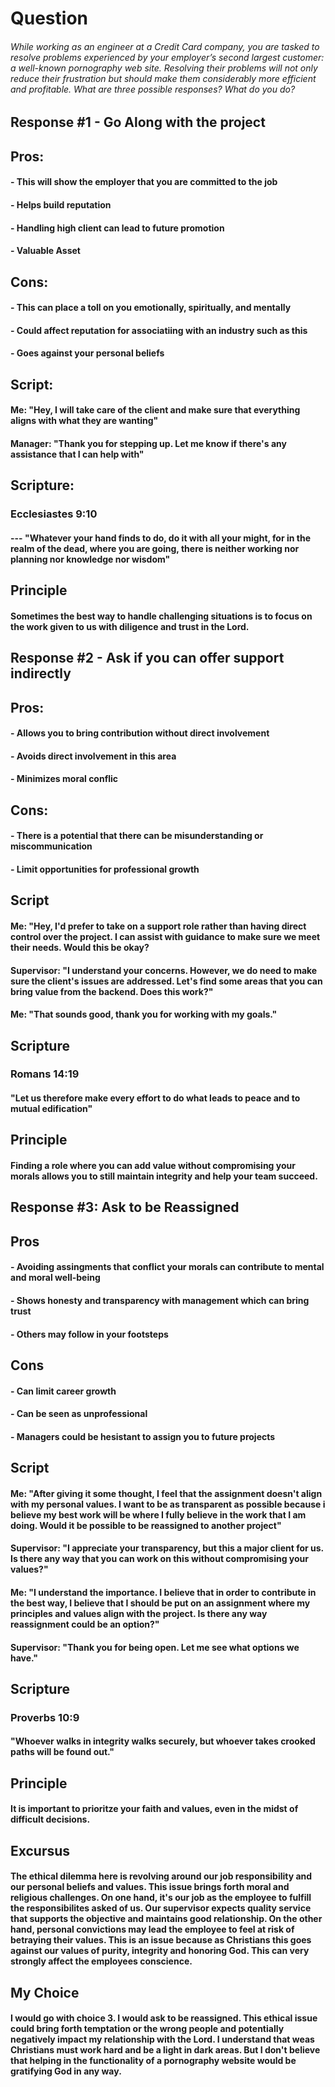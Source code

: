 # Question
###### While working as an engineer at a Credit Card company, you are tasked to resolve problems experienced by your employer’s second largest customer: a well-known pornography web site. Resolving their problems will not only reduce their frustration but should make them considerably more efficient and profitable. What are three possible responses? What do you do?

## Response #1 - Go Along with the project

## Pros:
#### - This will show the employer that you are committed to the job 
#### - Helps build reputation
#### - Handling high client can lead to future promotion
#### - Valuable Asset

## Cons:
#### - This can place a toll on you emotionally, spiritually, and mentally
#### - Could affect reputation for associatiing with an industry such as this
#### - Goes against your personal beliefs

## Script:
#### Me: "Hey, I will take care of the client and make sure that everything aligns with what they are wanting"
#### Manager: "Thank you for stepping up. Let me know if there's any assistance that I can help with"

## Scripture:
### Ecclesiastes 9:10 
#### --- "Whatever your hand finds to do, do it with all your might, for in the realm of the dead, where you are going, there is neither working nor planning nor knowledge nor wisdom"

## Principle 
#### Sometimes the best way to handle challenging situations is to focus on the work given to us with diligence and trust in the Lord. 


## Response #2 - Ask if you can offer support indirectly

## Pros:
#### - Allows you to bring contribution without direct involvement
#### - Avoids direct involvement in this area
#### - Minimizes moral conflic

## Cons:
#### - There is a potential that there can be misunderstanding or miscommunication
#### - Limit opportunities for professional growth

## Script
#### Me: "Hey, I'd prefer to take on a support role rather than having direct control over the project. I can assist with guidance to make sure we meet their needs. Would this be okay?
#### Supervisor: "I understand your concerns. However, we do need to make sure the client's issues are addressed. Let's find some areas that you can bring value from the backend. Does this work?"
#### Me: "That sounds good, thank you for working with my goals."

## Scripture
### Romans 14:19
#### "Let us therefore make every effort to do what leads to peace and to mutual edification"

## Principle
#### Finding a role where you can add value without compromising your morals allows you to still maintain integrity and help your team succeed.


## Response #3: Ask to be Reassigned

## Pros
#### - Avoiding assingments that conflict your morals can contribute to mental and moral well-being
#### - Shows honesty and transparency with management which can bring trust
#### - Others may follow in your footsteps

## Cons
#### - Can limit career growth
#### - Can be seen as unprofessional
#### - Managers could be hesistant to assign you to future projects

## Script
#### Me: "After giving it some thought, I feel that the assignment doesn't align with my personal values. I want to be as transparent as possible because i believe my best work will be where I fully believe in the work that I am doing. Would it be possible to be reassigned to another project"
#### Supervisor: "I appreciate your transparency, but this a major client for us. Is there any way that you can work on this without compromising your values?"
#### Me: "I understand the importance. I believe that in order to contribute in the best way, I believe that I should be put on an assignment where my principles and values align with the project. Is there any way reassignment could be an option?"
#### Supervisor: "Thank you for being open. Let me see what options we have."
## Scripture 
### Proverbs 10:9
#### "Whoever walks in integrity walks securely, but whoever takes crooked paths will be found out."
## Principle
#### It is important to prioritze your faith and values, even in the midst of difficult decisions.

## Excursus
#### The ethical dilemma here is revolving around our job responsibility and our personal beliefs and values. This issue brings forth moral and religious challenges. On one hand, it's our job as the employee to fulfill the responsibilites asked of us. Our supervisor expects quality service that supports the objective and maintains good relationship. On the other hand, personal convictions may lead the employee to feel at risk of betraying their values. This is an issue because as Christians this goes against our values of purity, integrity and honoring God. This can very strongly affect the employees conscience. 


## My Choice
#### I would go with choice 3. I would ask to be reassigned. This ethical issue could bring forth temptation or the wrong people and potentially negatively impact my relationship with the Lord. I understand that weas Christians must work hard and be a light in dark areas. But I don't believe that helping in the functionality of a pornography website would be gratifying God in any way. 